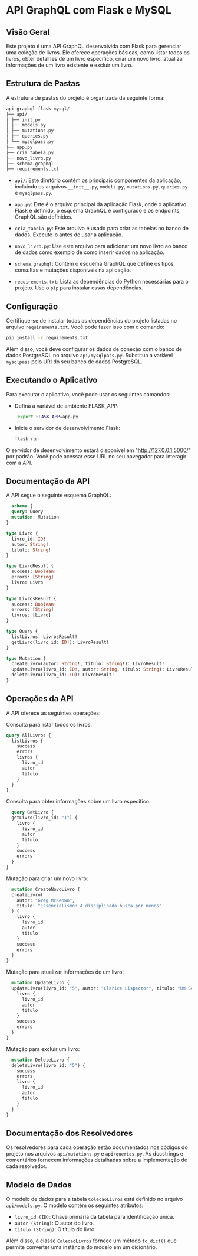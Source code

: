 # API GraphQL com Flask e MySQL

## Visão Geral

Este projeto é uma API GraphQL desenvolvida com Flask para gerenciar uma coleção de livros. Ele oferece operações básicas, como listar todos os livros, obter detalhes de um livro específico, criar um novo livro, atualizar informações de um livro existente e excluir um livro.

## Estrutura de Pastas

A estrutura de pastas do projeto é organizada da seguinte forma:

  ```bash
  api-graphql-flask-mysql/
  ├── api/
  │ ├── init.py
  │ ├── models.py
  │ ├── mutations.py
  │ ├── queries.py
  │ └── mysqlpass.py
  ├── app.py
  ├── cria_tabela.py
  ├── novo_livro.py
  ├── schema.graphql
  ├── requirements.txt
  ```

- `api/`: Este diretório contém os principais componentes da aplicação, incluindo os arquivos `__init__.py`, `models.py`, `mutations.py`, `queries.py` e `mysqlpass.py`.

- `app.py`: Este é o arquivo principal da aplicação Flask, onde o aplicativo Flask é definido, o esquema GraphQL é configurado e os endpoints GraphQL são definidos.

- `cria_tabela.py`: Este arquivo é usado para criar as tabelas no banco de dados. Execute-o antes de usar a aplicação.

- `novo_livro.py`: Use este arquivo para adicionar um novo livro ao banco de dados como exemplo de como inserir dados na aplicação.

- `schema.graphql`: Contém o esquema GraphQL que define os tipos, consultas e mutações disponíveis na aplicação.

- `requirements.txt`: Lista as dependências do Python necessárias para o projeto. Use o `pip` para instalar essas dependências.

## Configuração

Certifique-se de instalar todas as dependências do projeto listadas no arquivo `requirements.txt`. Você pode fazer isso com o comando:

   ```bash
   pip install -r requirements.txt
   ```

Além disso, você deve configurar os dados de conexão com o banco de dados PostgreSQL no arquivo `api/mysqlpass.py`. Substitua a variável `mysqlpass` pelo URI do seu banco de dados PostgreSQL.

## Executando o Aplicativo

Para executar o aplicativo, você pode usar os seguintes comandos:

- Defina a variável de ambiente FLASK_APP:

  ```bash
   export FLASK_APP=app.py
   ```
  
- Inicie o servidor de desenvolvimento Flask:

    ```bash
    flask run
    ```
    
O servidor de desenvolvimento estará disponível em "http://127.0.0.1:5000/" por padrão. Você pode acessar esse URL no seu navegador para interagir com a API.

## Documentação da API

A API segue o seguinte esquema GraphQL:

```graphql
  schema {
  query: Query
  mutation: Mutation
}

type Livro {
  livro_id: ID!
  autor: String!
  titulo: String!
}

type LivroResult {
  success: Boolean!
  errors: [String]
  livro: Livro
}

type LivrosResult {
  success: Boolean!
  errors: [String]
  livros: [Livro]
}

type Query {
  listLivros: LivrosResult!
  getLivro(livro_id: ID!): LivroResult!
}

type Mutation {
  createLivro(autor: String!, titulo: String!): LivroResult!
  updateLivro(livro_id: ID!, autor: String, titulo: String): LivroResult!
  deleteLivro(livro_id: ID): LivroResult!
}
  ```

## Operações da API

A API oferece as seguintes operações:

Consulta para listar todos os livros:

  ```graphql
  query AllLivros {
    listLivros {
      success
      errors
      livros {
        livro_id
        autor
        titulo
      }
    }
  }
  ```

Consulta para obter informações sobre um livro específico:

```graphql
  query GetLivro {
  getLivro(livro_id: "1") {
    livro {
      livro_id
      autor
      titulo
    }
    success
    errors
  }
}
  ```

Mutação para criar um novo livro:

```graphql
  mutation CreateNovoLivro {
  createLivro(
    autor: "Greg McKeown", 
    titulo: "Essencialismo: A disciplinada busca por menos"
  ) {
    livro {
      livro_id
      autor
      titulo
    }
    success
    errors
  }
}
  ```

Mutação para atualizar informações de um livro:

```graphql
  mutation UpdateLivro {
  updateLivro(livro_id: "5", autor: "Clarice Lispector", titulo: "Um Sopro de Vida") {
    livro {
      livro_id
      autor
      titulo
    }
    success
    errors
  }
}
  ```

Mutação para excluir um livro:

```graphql
  mutation DeleteLivro {
  deleteLivro(livro_id: "5") {
    success
    errors
    livro {
      livro_id
      autor
      titulo
    }
  }
}
  ```

## Documentação dos Resolvedores

Os resolvedores para cada operação estão documentados nos códigos do projeto nos arquivos `api/mutations.py` e `api/queries.py`. As docstrings e comentários fornecem informações detalhadas sobre a implementação de cada resolvedor.
  
## Modelo de Dados

O modelo de dados para a tabela `ColecaoLivros` está definido no arquivo `api/models.py`. O modelo contém os seguintes atributos:

- `livro_id (ID)`: Chave primária da tabela para identificação única.
- `autor (String)`: O autor do livro.
- `titulo (String)`: O título do livro.

Além disso, a classe `ColecaoLivros` fornece um método `to_dict()` que permite converter uma instância do modelo em um dicionário.
